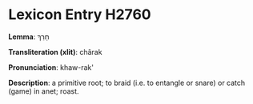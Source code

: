 # Lexicon Entry H2760

**Lemma**: חָרַךְ

**Transliteration (xlit)**: chârak

**Pronunciation**: khaw-rak'

**Description**:
a primitive root; to braid (i.e. to entangle or snare) or catch (game) in anet; roast.
